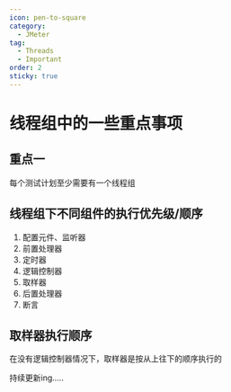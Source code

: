 ```yaml
---
icon: pen-to-square
category:
  - JMeter
tag:
  - Threads
  - Important
order: 2
sticky: true
---
```




# 线程组中的一些重点事项 

## 重点一

每个测试计划至少需要有一个线程组

 

## 线程组下不同组件的执行优先级/顺序

1. 配置元件、监听器
2. 前置处理器
3. 定时器
4. 逻辑控制器
5. 取样器
6. 后置处理器
7. 断言

 

## 取样器执行顺序

在没有逻辑控制器情况下，取样器是按从上往下的顺序执行的

 

 

持续更新ing.....